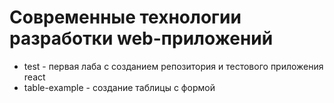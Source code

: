 # Современные технологии разработки web-приложений

* test - первая лаба с созданием репозитория и тестового приложения react
* table-example - создание таблицы с формой
